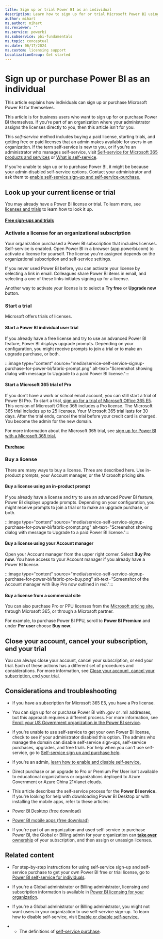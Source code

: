 ```yaml
---
title: Sign up or trial Power BI as an individual
description: Learn how to sign up for or trial Microsoft Power BI using it for your individual data analysis and visualization needs.
author: mihart
ms.author: mihart
ms.reviewer: ''
ms.service: powerbi
ms.subservice: pbi-fundamentals
ms.topic: conceptual
ms.date: 06/17/2024
ms.custom: licensing support
LocalizationGroup: Get started
---
```


# Sign up or purchase Power BI as an individual

This article explains how individuals can sign up or purchase Microsoft Power BI for themselves. 

This article is for business users who want to sign up for or purchase Power BI themselves. If you're part of an organization where your administrator assigns the licenses directly to you, then this article isn't for you. 

This *self-service* method includes buying a paid license, starting trials, and getting free or paid licenses that an admin makes available for users in an organization. If the term self-service is new to you, or if you're an administrator who manages self-service, visit [Self-service for Microsoft 365 products and services](/microsoft-365/commerce/subscriptions/manage-self-service-purchases-admins) or [What is self-service](/microsoft-365/admin/misc/self-service-sign-up).

If you're unable to sign up or to purchase Power BI, it might be because your admin disabled self-service options. Contact your administrator and ask them to [enable self-service sign-up and self-service-purchase.](../enterprise/service-admin-licensing-organization.md#enable-and-disable-self-service-sign-up-and-purchase)

## Look up your current license or trial

You may already have a Power BI license or trial. To learn more, see [licenses and trials](../consumer/end-user-license.md#find-out-which-licenses-you-have) to learn how to look it up.

#### [Free sign-ups and trials](#tab/free-sign-ups-and-trials)

### Activate a license for an organizational subscription

Your organization purchased a Power BI subscription that includes licenses. Self-service is enabled. Open Power BI in a browser (app.powerbi.com) to activate a license for yourself. The license you're assigned depends on the organizational subscription and self-service settings. 

If you never used Power BI before, you can activate your license by selecting a link in email. Colleagues share Power BI items in email, and selecting a one of these links initiates signing up for a license. 

Another way to activate your license is to select a **Try free** or **Upgrade now** button. 

### Start a trial

Microsoft offers trials of licenses. 

#### Start a Power BI individual user trial

If you already have a free license and try to use an advanced Power BI feature, Power BI displays upgrade prompts. Depending on your configuration, you might receive prompts to join a trial or to make an upgrade purchase, or both. 

:::image type="content" source="media/service-self-service-signup-purchase-for-power-bi/fabric-prompt.png" alt-text="Screenshot showing dialog with message to Upgrade to a paid Power BI license.":::

#### Start a Microsoft 365 trial of Pro

If you don't have a work or school email account, you can still start a trial of Power BI Pro. To start a trial, [sign up for a trial of Microsoft Office 365 E5](../enterprise/service-admin-signing-up-for-power-bi-with-a-new-office-365-trial.md). This version of Microsoft Office 365 includes a Pro license. The Microsoft 365 trial includes up to 25 licenses. Your Microsoft 365 trial lasts for 30 days. After the trial ends, cancel the trial before your credit card is charged. You become the admin for the new domain. 

For more information about the Microsoft 365 trial, see [sign up for Power BI with a Microsoft 365 trial.](../enterprise/service-admin-signing-up-for-power-bi-with-a-new-office-365-trial.md) 

#### [Purchase](#tab/purchase)

### Buy a license

There are many ways to buy a license. Three are described here. Use in-product prompts, your Account manager, or the Microsoft pricing site.

#### Buy a license using an in-product prompt
 
If you already have a license and try to use an advanced Power BI feature, Power BI displays upgrade prompts. Depending on your configuration, you might receive prompts to join a trial or to make an upgrade purchase, or both. 

:::image type="content" source="media/service-self-service-signup-purchase-for-power-bi/fabric-prompt.png" alt-text="Screenshot showing dialog with message to Upgrade to a paid Power BI license.":::

#### Buy a license using your Account manager

Open your Account manager from the upper right corner. Select **Buy Pro now**. You have access to your Account manager if you already have a Power BI license.

:::image type="content" source="media/service-self-service-signup-purchase-for-power-bi/fabric-pro-buy.png" alt-text="Screenshot of the Account manager with Buy Pro now outlined in red."::: 

#### Buy a license from a commercial site

You can also purchase Pro or PPU licenses from the [Microsoft pricing site](https://powerbi.microsoft.com/en-us/pricing/), through Microsoft 365, or through a Microsoft partner.

For example, to purchase Power BI PPU, scroll to **Power BI Premium** and under **Per user** choose **Buy now**.

## Close your account, cancel your subscription, end your trial

You can always close your account, cancel your subscription, or end your trial. Each of these actions has a different set of procedures and considerations. For more information, see [Close your account, cancel your subscription, end your trial](/fabric/enterprise/fabric-close-end-cancel).

## Considerations and troubleshooting

- If you have a subscription for Microsoft 365 E5, you have a Pro license. 
- You can sign up for or purchase Power BI with .gov or .mil addresses, but this approach requires a different process. For more information, see [Enroll your US Government organization in the Power BI service](../enterprise/service-govus-signup.md).
- If you're unable to use self-service to get your own Power BI license, check to see if your administrator disabled this option. The admins who manage the domain can disable self-service sign-ups, self-service purchases, upgrades, and free trials. For help when you can't use self-service, go to [Self-service sign up and purchase help](service-self-service-sign-up-help.md).

- If you're an admin, [learn how to enable and disable self-service.](../enterprise/service-admin-disable-self-service.md)

- Direct purchase or an upgrade to Pro or Premium Per User isn't available to educational organizations or organizations deployed to Azure Government or Azure China 21Vianet clouds.

- This article describes the self-service process for the **Power BI service.** If you're looking for help with downloading Power BI Desktop or with installing the mobile apps, refer to these articles:

- [Power BI Desktop (free download)](desktop-get-the-desktop.md)
- [Power BI mobile apps (free download)](../consumer/mobile/mobile-apps-for-mobile-devices.md)

- If you're part of an organization and used self-service to purchase Power BI, the Global or Billing admin for your organization can [**take over** ownership](/azure/active-directory/enterprise-users/domains-admin-takeover) of your subscription, and then assign or unassign licenses.

## Related content

- For step-by-step instructions for using self-service sign-up and self-service purchase to get your own Power BI free or trial license, go to [Power BI self-service for individuals](service-self-service-signup-for-power-bi.md).

- If you're a Global administrator or Billing administrator, licensing and subscription information is available in [Power BI licensing for your organization](../enterprise/service-admin-licensing-organization.md).

- If you're a Global administrator or Billing administrator, you might not want users in your organization to use self-service sign-up. To learn how to disable self-service, visit [Enable or disable self-service.](../enterprise/service-admin-disable-self-service.md)

- - The definitions of [self-service purchase](/microsoft-365/commerce/subscriptions/manage-self-service-purchases-admins). 